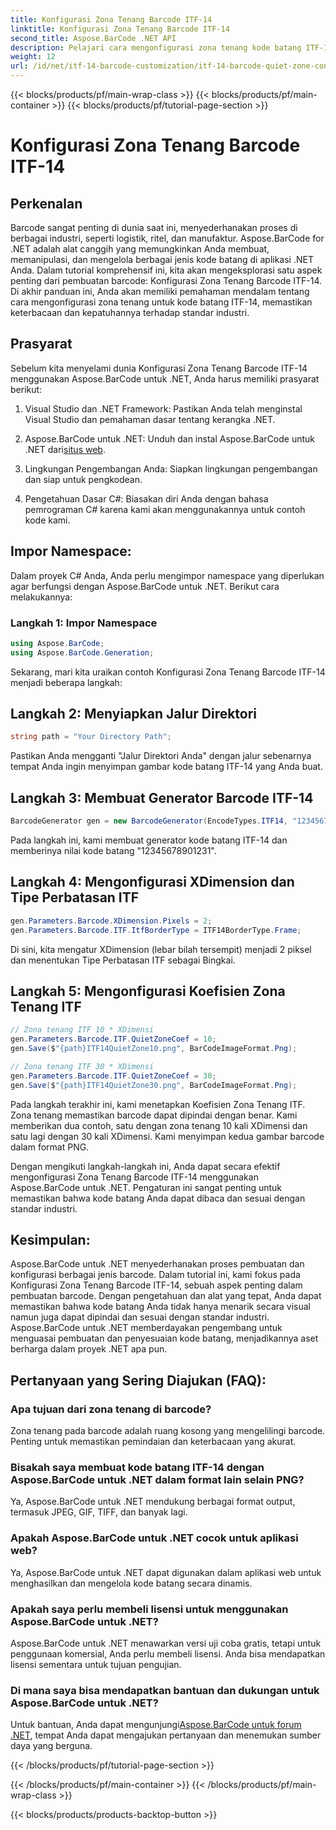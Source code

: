 ```yaml
---
title: Konfigurasi Zona Tenang Barcode ITF-14
linktitle: Konfigurasi Zona Tenang Barcode ITF-14
second_title: Aspose.BarCode .NET API
description: Pelajari cara mengonfigurasi zona tenang kode batang ITF-14 dengan Aspose.BarCode untuk .NET. Pastikan keterbacaan dan kepatuhan dengan mudah.
weight: 12
url: /id/net/itf-14-barcode-customization/itf-14-barcode-quiet-zone-configuration/
---
```


{{< blocks/products/pf/main-wrap-class >}}
{{< blocks/products/pf/main-container >}}
{{< blocks/products/pf/tutorial-page-section >}}

# Konfigurasi Zona Tenang Barcode ITF-14


## Perkenalan

Barcode sangat penting di dunia saat ini, menyederhanakan proses di berbagai industri, seperti logistik, ritel, dan manufaktur. Aspose.BarCode for .NET adalah alat canggih yang memungkinkan Anda membuat, memanipulasi, dan mengelola berbagai jenis kode batang di aplikasi .NET Anda. Dalam tutorial komprehensif ini, kita akan mengeksplorasi satu aspek penting dari pembuatan barcode: Konfigurasi Zona Tenang Barcode ITF-14. Di akhir panduan ini, Anda akan memiliki pemahaman mendalam tentang cara mengonfigurasi zona tenang untuk kode batang ITF-14, memastikan keterbacaan dan kepatuhannya terhadap standar industri.

## Prasyarat

Sebelum kita menyelami dunia Konfigurasi Zona Tenang Barcode ITF-14 menggunakan Aspose.BarCode untuk .NET, Anda harus memiliki prasyarat berikut:

1. Visual Studio dan .NET Framework: Pastikan Anda telah menginstal Visual Studio dan pemahaman dasar tentang kerangka .NET.

2.  Aspose.BarCode untuk .NET: Unduh dan instal Aspose.BarCode untuk .NET dari[situs web](https://releases.aspose.com/barcode/net/).

3. Lingkungan Pengembangan Anda: Siapkan lingkungan pengembangan dan siap untuk pengkodean.

4. Pengetahuan Dasar C#: Biasakan diri Anda dengan bahasa pemrograman C# karena kami akan menggunakannya untuk contoh kode kami.

## Impor Namespace:

Dalam proyek C# Anda, Anda perlu mengimpor namespace yang diperlukan agar berfungsi dengan Aspose.BarCode untuk .NET. Berikut cara melakukannya:

### Langkah 1: Impor Namespace

```csharp
using Aspose.BarCode;
using Aspose.BarCode.Generation;
```

Sekarang, mari kita uraikan contoh Konfigurasi Zona Tenang Barcode ITF-14 menjadi beberapa langkah:

## Langkah 2: Menyiapkan Jalur Direktori

```csharp
string path = "Your Directory Path";
```

Pastikan Anda mengganti "Jalur Direktori Anda" dengan jalur sebenarnya tempat Anda ingin menyimpan gambar kode batang ITF-14 yang Anda buat.

## Langkah 3: Membuat Generator Barcode ITF-14

```csharp
BarcodeGenerator gen = new BarcodeGenerator(EncodeTypes.ITF14, "12345678901231");
```

Pada langkah ini, kami membuat generator kode batang ITF-14 dan memberinya nilai kode batang "12345678901231".

## Langkah 4: Mengonfigurasi XDimension dan Tipe Perbatasan ITF

```csharp
gen.Parameters.Barcode.XDimension.Pixels = 2;
gen.Parameters.Barcode.ITF.ItfBorderType = ITF14BorderType.Frame;
```

Di sini, kita mengatur XDimension (lebar bilah tersempit) menjadi 2 piksel dan menentukan Tipe Perbatasan ITF sebagai Bingkai.

## Langkah 5: Mengonfigurasi Koefisien Zona Tenang ITF

```csharp
// Zona tenang ITF 10 * XDimensi
gen.Parameters.Barcode.ITF.QuietZoneCoef = 10;
gen.Save($"{path}ITF14QuietZone10.png", BarCodeImageFormat.Png);

// Zona tenang ITF 30 * XDimensi
gen.Parameters.Barcode.ITF.QuietZoneCoef = 30;
gen.Save($"{path}ITF14QuietZone30.png", BarCodeImageFormat.Png);
```

Pada langkah terakhir ini, kami menetapkan Koefisien Zona Tenang ITF. Zona tenang memastikan barcode dapat dipindai dengan benar. Kami memberikan dua contoh, satu dengan zona tenang 10 kali XDimensi dan satu lagi dengan 30 kali XDimensi. Kami menyimpan kedua gambar barcode dalam format PNG.

Dengan mengikuti langkah-langkah ini, Anda dapat secara efektif mengonfigurasi Zona Tenang Barcode ITF-14 menggunakan Aspose.BarCode untuk .NET. Pengaturan ini sangat penting untuk memastikan bahwa kode batang Anda dapat dibaca dan sesuai dengan standar industri.

## Kesimpulan:

Aspose.BarCode untuk .NET menyederhanakan proses pembuatan dan konfigurasi berbagai jenis barcode. Dalam tutorial ini, kami fokus pada Konfigurasi Zona Tenang Barcode ITF-14, sebuah aspek penting dalam pembuatan barcode. Dengan pengetahuan dan alat yang tepat, Anda dapat memastikan bahwa kode batang Anda tidak hanya menarik secara visual namun juga dapat dipindai dan sesuai dengan standar industri. Aspose.BarCode untuk .NET memberdayakan pengembang untuk menguasai pembuatan dan penyesuaian kode batang, menjadikannya aset berharga dalam proyek .NET apa pun.

## Pertanyaan yang Sering Diajukan (FAQ):

### Apa tujuan dari zona tenang di barcode?
Zona tenang pada barcode adalah ruang kosong yang mengelilingi barcode. Penting untuk memastikan pemindaian dan keterbacaan yang akurat.

### Bisakah saya membuat kode batang ITF-14 dengan Aspose.BarCode untuk .NET dalam format lain selain PNG?
Ya, Aspose.BarCode untuk .NET mendukung berbagai format output, termasuk JPEG, GIF, TIFF, dan banyak lagi.

### Apakah Aspose.BarCode untuk .NET cocok untuk aplikasi web?
Ya, Aspose.BarCode untuk .NET dapat digunakan dalam aplikasi web untuk menghasilkan dan mengelola kode batang secara dinamis.

### Apakah saya perlu membeli lisensi untuk menggunakan Aspose.BarCode untuk .NET?
Aspose.BarCode untuk .NET menawarkan versi uji coba gratis, tetapi untuk penggunaan komersial, Anda perlu membeli lisensi. Anda bisa mendapatkan lisensi sementara untuk tujuan pengujian.

### Di mana saya bisa mendapatkan bantuan dan dukungan untuk Aspose.BarCode untuk .NET?
 Untuk bantuan, Anda dapat mengunjungi[Aspose.BarCode untuk forum .NET](https://forum.aspose.com/c/barcode/13), tempat Anda dapat mengajukan pertanyaan dan menemukan sumber daya yang berguna.


{{< /blocks/products/pf/tutorial-page-section >}}

{{< /blocks/products/pf/main-container >}}
{{< /blocks/products/pf/main-wrap-class >}}

{{< blocks/products/products-backtop-button >}}
